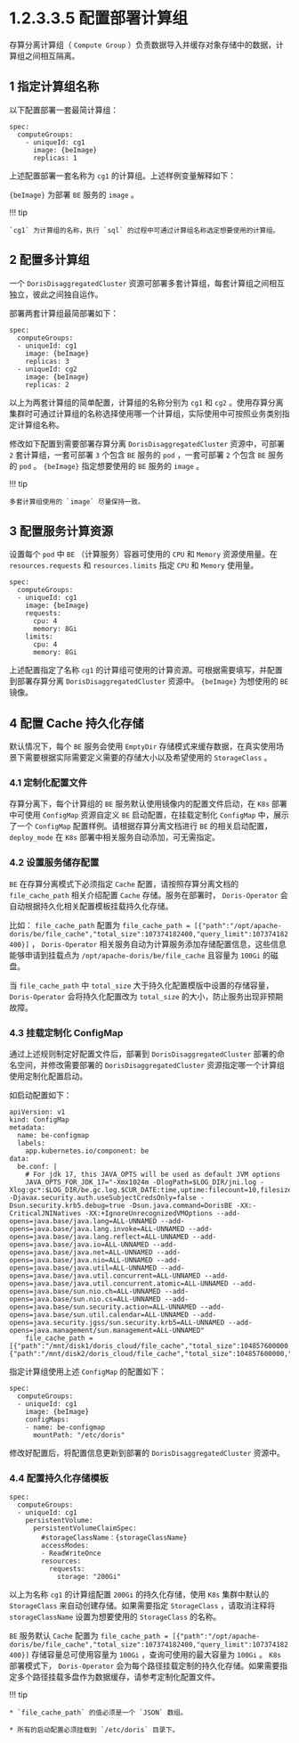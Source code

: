 # 1.2.3.3.5 配置部署计算组

存算分离计算组（ `Compute Group` ）负责数据导入并缓存对象存储中的数据，计算组之间相互隔离。

## 1 指定计算组名称

以下配置部署一套最简计算组：

```shell
spec:
  computeGroups:
    - uniqueId: cg1
      image: {beImage}
      replicas: 1
```

上述配置部署一套名称为 `cg1` 的计算组。上述样例变量解释如下：

`{beImage}` 为部署 `BE` 服务的 `image` 。

!!! tip

    `cg1` 为计算组的名称，执行 `sql` 的过程中可通过计算组名称选定想要使用的计算组。

## 2 配置多计算组

一个 `DorisDisaggregatedCluster` 资源可部署多套计算组，每套计算组之间相互独立，彼此之间独自运作。

部署两套计算组最简部署如下：

```shell
spec:
  computeGroups:
  - uniqueId: cg1
    image: {beImage}
    replicas: 3
  - uniqueId: cg2
    image: {beImage}
    replicas: 2
```

以上为两套计算组的简单配置，计算组的名称分别为 `cg1` 和 `cg2` 。使用存算分离集群时可通过计算组的名称选择使用哪一个计算组，实际使用中可按照业务类别指定计算组名称。

修改如下配置到需要部署存算分离 `DorisDisaggregatedCluster` 资源中，可部署 `2` 套计算组，一套可部署 `3` 个包含 `BE` 服务的 `pod` ，一套可部署 `2` 个包含 `BE` 服务的 `pod` 。 `{beImage}` 指定想要使用的 `BE` 服务的 `image` 。

!!! tip

    多套计算组使用的 `image` 尽量保持一致。

## 3 配置服务计算资源

设置每个 `pod` 中 `BE` （计算服务）容器可使用的 `CPU` 和 `Memory` 资源使用量。在 `resources.requests` 和 `resources.limits` 指定 `CPU` 和 `Memory` 使用量。

```shell
spec:
  computeGroups:
  - uniqueId: cg1
    image: {beImage}
    requests:
      cpu: 4
      memory: 8Gi
    limits:
      cpu: 4
      memory: 8Gi
```

上述配置指定了名称 `cg1` 的计算组可使用的计算资源。可根据需要填写，并配置到部署存算分离 `DorisDisaggregatedCluster` 资源中。 `{beImage}` 为想使用的 `BE` 镜像。

## 4 配置 Cache 持久化存储

默认情况下，每个 `BE` 服务会使用 `EmptyDir` 存储模式来缓存数据，在真实使用场景下需要根据实际需要定义需要的存储大小以及希望使用的 `StorageClass` 。

### 4.1 定制化配置文件

存算分离下，每个计算组的 `BE` 服务默认使用镜像内的配置文件启动，在 `K8s` 部署中可使用 `ConfigMap` 资源自定义 `BE` 启动配置，在挂载定制化 `ConfigMap` 中，展示了一个 `ConfigMap` 配置样例。请根据存算分离文档进行 `BE` 的相关启动配置， `deploy_mode` 在 `K8s` 部署中相关服务自动添加，可无需指定。

### 4.2 设置服务储存配置

`BE` 在存算分离模式下必须指定 `Cache` 配置，请按照存算分离文档的 `file_cache_path` 相关介绍配置 `Cache` 存储。服务在部署时， `Doris-Operator` 会自动根据持久化相关配置模板挂载持久化存储。

比如： `file_cache_path` 配置为 `file_cache_path = [{"path":"/opt/apache-doris/be/file_cache","total_size":107374182400,"query_limit":107374182400}]` ， `Doris-Operator` 相关服务自动为计算服务添加存储配置信息，这些信息能够申请到挂载点为 `/opt/apache-doris/be/file_cache` 且容量为 `100Gi` 的磁盘。

当 `file_cache_path` 中 `total_size` 大于持久化配置模版中设置的存储容量， `Doris-Operator` 会将持久化配置改为 `total_size` 的大小，防止服务出现非预期故障。

### 4.3 挂载定制化 ConfigMap

通过上述规则制定好配置文件后，部署到 `DorisDisaggregatedCluster` 部署的命名空间，并修改需要部署的 `DorisDisaggregatedCluster` 资源指定哪一个计算组使用定制化配置启动。

如启动配置如下：

```shell
apiVersion: v1
kind: ConfigMap
metadata:
  name: be-configmap
  labels:
    app.kubernetes.io/component: be
data:
  be.conf: |
    # For jdk 17, this JAVA_OPTS will be used as default JVM options
    JAVA_OPTS_FOR_JDK_17="-Xmx1024m -DlogPath=$LOG_DIR/jni.log -Xlog:gc*:$LOG_DIR/be.gc.log.$CUR_DATE:time,uptime:filecount=10,filesize=50M -Djavax.security.auth.useSubjectCredsOnly=false -Dsun.security.krb5.debug=true -Dsun.java.command=DorisBE -XX:-CriticalJNINatives -XX:+IgnoreUnrecognizedVMOptions --add-opens=java.base/java.lang=ALL-UNNAMED --add-opens=java.base/java.lang.invoke=ALL-UNNAMED --add-opens=java.base/java.lang.reflect=ALL-UNNAMED --add-opens=java.base/java.io=ALL-UNNAMED --add-opens=java.base/java.net=ALL-UNNAMED --add-opens=java.base/java.nio=ALL-UNNAMED --add-opens=java.base/java.util=ALL-UNNAMED --add-opens=java.base/java.util.concurrent=ALL-UNNAMED --add-opens=java.base/java.util.concurrent.atomic=ALL-UNNAMED --add-opens=java.base/sun.nio.ch=ALL-UNNAMED --add-opens=java.base/sun.nio.cs=ALL-UNNAMED --add-opens=java.base/sun.security.action=ALL-UNNAMED --add-opens=java.base/sun.util.calendar=ALL-UNNAMED --add-opens=java.security.jgss/sun.security.krb5=ALL-UNNAMED --add-opens=java.management/sun.management=ALL-UNNAMED"
    file_cache_path = [{"path":"/mnt/disk1/doris_cloud/file_cache","total_size":104857600000,"query_limit":10485760000}, {"path":"/mnt/disk2/doris_cloud/file_cache","total_size":104857600000,"query_limit":10485760000}]
```

指定计算组使用上述 `ConfigMap` 的配置如下：

```shell
spec:
  computeGroups:
  - uniqueId: cg1
    image: {beImage}
    configMaps:
    - name: be-configmap
      mountPath: "/etc/doris"
```

修改好配置后，将配置信息更新到部署的 `DorisDisaggregatedCluster` 资源中。

### 4.4 配置持久化存储模板

```shell
spec:
  computeGroups:
  - uniqueId: cg1
    persistentVolume:
      persistentVolumeClaimSpec:
        #storageClassName：{storageClassName}
        accessModes:
        - ReadWriteOnce
        resources:
          requests:
            storage: "200Gi"
```

以上为名称 `cg1` 的计算组配置 `200Gi` 的持久化存储，使用 `K8s` 集群中默认的 `StorageClass` 来自动创建存储。如果需要指定 `StorageClass` ，请取消注释将 `storageClassName` 设置为想要使用的 `StorageClass` 的名称。

`BE` 服务默认 `Cache` 配置为 `file_cache_path = [{"path":"/opt/apache-doris/be/file_cache","total_size":107374182400,"query_limit":107374182400}]` 存储容量总可使用容量为 `100Gi` ，查询可使用的最大容量为 `100Gi` 。 `K8s` 部署模式下， `Doris-Operator` 会为每个路径挂载定制的持久化存储。如果需要指定多个路径挂载多盘作为数据缓存，请参考定制化配置文件。

!!! tip

    * `file_cache_path` 的值必须是一个 `JSON` 数组。
    
    * 所有的启动配置必须挂载到 `/etc/doris` 目录下。
